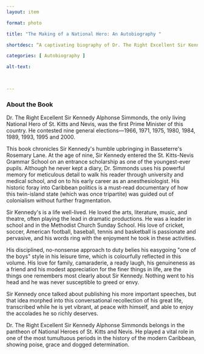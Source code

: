 ```yaml
---
layout: item 

format: photo 

title: "The Making of a National Hero: An Autobiography "

shortdesc: “A captivating biography of Dr. The Right Excellent Sir Kennedy Alphonse Simmonds, St. Kitts and Nevis' National Hero and first Prime Minister, showcasing his remarkable life journey and contributions to Caribbean history."

categories: [ Autobiography ] 

alt-text:  

 

--- 
```




### About the Book

Dr. The Right Excellent Sir Kennedy Alphonse Simmonds, the only living National Hero of St. Kitts and Nevis, was the first Prime Minister of this country. He contested nine general elections—1966, 1971, 1975, 1980, 1984, 1989, 1993, 1995 and 2000.

This book chronicles Sir Kennedy's humble upbringing in Basseterre's Rosemary Lane. At the age of nine, Sir Kennedy entered the St. Kitts-Nevis Grammar School on an entrance scholarship as one of the youngest-ever pupils. Although he never kept a diary, Dr. Simmonds uses his powerful memory for meticulous detail to walk his reader through university and medical school, and on to his early career as an anesthesiologist. His historic foray into Caribbean politics is a must-read documentary of how this twin-island state (which was once tripartite) was guided out of colonialism without further fragmentation.

Sir Kennedy's is a life well-lived. He loved the arts, literature, music, and theatre, often playing the lead in dramatic productions. He was a leader in school and in the Methodist Church Sunday School. His love of cricket, soccer, American football, baseball, tennis and basketball is passionate and pervasive, and his words ring with the enjoyment he took in these activities.

His disciplined, no-nonsense approach to duty belies his easygoing "one of the boys" style in his leisure time, which is colourfully reflected in this volume. His love for family, camaraderie, a ready laugh, his genuineness as a friend and his modest appreciation for the finer things in life, are the things one remembers most clearly about Sir Kennedy. Nothing went to his head and he was never susceptible to greed or envy.

Sir Kennedy once talked about publishing his more important speeches, but that idea morphed into this conversational recollection of his great life, transcribed while he is yet vibrant, at peace with himself, and able to enjoy the accolades he so richly deserves.

Dr. The Right Excellent Sir Kennedy Alphonse Simmonds belongs in the pantheon of National Heroes of St. Kitts and Nevis. He played a vital role in one of the most tumultuous periods in the history of the modern Caribbean, showing poise, grace and dogged determination.

